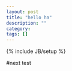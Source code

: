 ```yaml
---
layout: post
title: "hello ha"
description: ""
category: 
tags: []
---
```

{% include JB/setup %}

#next test

